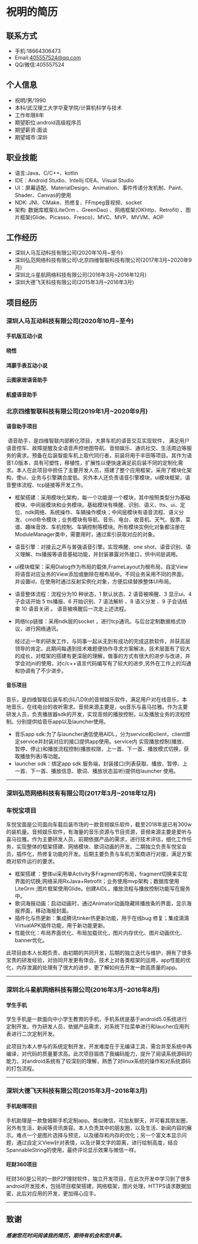 # 														祝明的简历

## 联系方式

* 手机:18664306473
* Email:405557524@qq.com
* QQ/微信:405557524

## 个人信息

* 祝明/男/1990
* 本科/武汉理工大学华夏学院/计算机科学与技术
* 工作年限8年
* 期望职位:android高级程序员
* 期望薪资:面谈
* 期望城市:深圳

## 职业技能

* 语言:Java、C/C++、kotlin
* IDE：Android Studio、Intellij IDEA、Visual Studio
* UI：屏幕适配、MaterialDesign、Animation、事件传递分发机制、Paint、Shader、Canvas的使用
* NDK: JNI、CMake、热修复、FFmpeg音视频、socket
* 架构: 数据库框架(LiteOrm 、GreenDao) 、网络框架(OKhttp、Retrofit) 、图片框架(Glide、Picasso、Fresco)、MVC、MVP、MVVM、AOP

##  工作经历

* 深圳人马互动科技有限公司(2020年10月~至今)
* 深圳弘范网络科技有限公司\北京四维智联科技有限公司(2017年3月~2020年9月)
* 深圳北斗星航网络科技有限公司(2016年3月~2016年12月)
* 深圳大德飞天科技有限公司(2015年3月~2016年3月)

## 项目经历

### 深圳人马互动科技有限公司(2020年10月~至今)

#### 手机版互动小说

#### 晓悟

#### 鸿蒙手表互动小说

#### 云图家居语音助手

#### 航盛语音助手



### 北京四维智联科技有限公司(2019年1月~2020年9月)

#### 语音助手项目

​		语音助手，是四维智联内部孵化项目，大屏车机的语音交互实现软件， 满足用户语音控车、故障提醒及全语音声控地图导航、音频娱乐、通讯社交、生活周边等服务的需求。预备在后装智能车机上取代同行者，前装将用于丰田等项目。其作为语音1.0版本，具有可塑性，移植性，扩展性以便快速满足前后装不同的定制化需求。本人在此项目中担任了主要开发人员，搭建了整个应用框架，采用了模块化架构，使ui，业务与引擎耦合度低。另外本人还负责语音引擎模块，ui模块框架，语音整体流程、tcp链接等开发工作。

* 框架搭建：采用模块化架构，每一个功能是一个模块，其中按照类型分为基础模块、中间层模块和业务模块。基础模块有唤醒、识别、语义、tts、ui、定位、ndk网络、系统操作、车辆操作模块；中间层模块有语音流程、语义分发、cmd命令模块；业务模块有导航、音乐、电台、收音机、天气、股票、菜谱、趣味音效、车机控制、车辆控制等模块。所有模块实例化对象都注册在ModuleManager类中，需要用时，通过索引获取对应的对象。

* 语音引擎：对接云之声与普强语音引擎。实现唤醒、one shot、语音识别、语义理解、tts播报等语音基础功能，并封装暴露对外接口，供中间层调用。

* ui模块框架：采用Dialog作为布局的载体,FrameLayout为根布局，自定View将语音对应业务的View添加或删除在根布局中。不同业务采用不同的界面，并设置id，在使用时通过反射实例化对象，方便后续替换整体UI布局。

* 语音整体流程：流程分为10 种状态，1 默认状态、2 语音被唤醒、3 显示ui、4 子会话开始 5 tts播报、6 开始识别、7 语法解析 、8 语义分发 、9 子会话结束 10  语音关闭 。 语音被唤醒后一次走上述流程。  

* 网络tcp链接：采用ndk层的socket ，进行tcp通讯。与后台定制数据格式协议，进行网络通讯。

  经过近一年的研发工作，与同事一起从无到有成功的完成这款软件，并获高层领导的肯定。此期间每遇到技术难题便协作寻求方案解决，技术层面有了较大的成长，对框架的搭建有更深层的理解，做事的方式有很大的进步与改进，并学会对jni的使用，对c/c++语言代码编写有了较大的进步,另外在工作上的沟通和协调有了不少进步。


#### 音乐项目

​		音乐，是四维智联后装车机(抖八D9)的音频娱乐软件，满足用户对在线音乐，本地音乐，在线电台的收听需求。音频来源主要是，qq音乐与喜马拉雅。作为主要研发人员，负责播放器sdk的开发，实现音频的播放控制，以及播放业务的流程控制。分别提供给音乐app以及launcher使用。

* 音乐app sdk:为了与launcher通信使用AIDL，分为service和client，client绑定service并封装对应的接口提供app使用。service内 实现播放控制(播放、暂停、停止)和播放流程控制(播放权限，上一首、下一首、播放模式切换，获取播放列表)等功能。
* launcher sdk：绑定app sdk 服务端，封装接口(列表获取、播放、暂停、上一首、下一首、播放信息、歌词、播放状态监听)提供给launcher 使用。

****

### 深圳弘范网络科技有有限公司(2017年3月~2018年12月)

### 车悦宝项目

​		车悦宝面是公司面向车载后装市场的一款音频娱乐软件，截至2018年底已有300w的装机量。音频娱乐软件，有海量的音乐资源与节目资源，音频来源主要是爱听与喜马拉雅。作为主要研发人员，前期依据产品的需求，进行技术评估，细化工作任务，实现整体的框架搭建、网络模块、歌词动画的开发。二期独立负责车悦宝会员，插件化，热修复功能的开发。后期主要负责与车机方案商进行对接，满足方案商对软件运行的要求。

* 框架搭建 ：整体ui采用单Activity多Fragment的布局，fragment切换来实现界面的切换;网络采用RxJava+Retrofit；业务使用mvp架构；数据库使用LiteOrm ;图片框架使用Glide。创建AIDL，播放流程与播放控制功能写在服务中。
* 歌词海报动画：启动动画时，通过Animator动画隐藏除播放条的界面，显示海报界面，移动海报封面。
* 插件化与热更新：集成腾讯tinker热更新功能，用于在线bug 修复；集成滴滴VirtualAPK插件功能，用于新功能更新。
* 性能优化：布局界面优化、布局加载优化，图片内存优化、图片动画优化、banner优化。

此项目由本人长期负责，由初期的共同开发，后期的独立迭代与维护，拥有了很多宝贵的研发经验，对协同开发更有体会。技术上对各类框架的运用，app性能的优化，内存泄漏的处理有了很大的进步，更了解如何去开发一款高质量的app。

****

### 深圳北斗星航网络科技有限公司(2016年3月~2016年8月)

#### 学生手机

​		学生手机是一款面向中小学生教育的手机，手机系统是基于android5.0系统进行定制开发。作为研发人员，依据产品需求，对系统下拉菜单进行和laucher应用列表进行二次定制开发。

​		此项目为本人参与的系统定制开发，开发难度在于无编译工具，需合并至系统中再编译，对代码的质量要求高。此次项目锻炼了我编码能力，提升了阅读系统源码的能力，对android系统有了较深刻的理解，熟悉了对linux系统的操作和对系统源码的打包流程。

****

### 深圳大德飞天科技有限公司(2015年3月~2016年3月)

#### 手机助理项目

​		手机助理是一款詹姆斯手机定制app。类似微信，可加友聊天，并可看其朋友圈，另外有生活，新闻等资讯类容。本人负责其中的朋友圈，以及生活、新闻内容的展示。难点一个是图片选择与预览，以及缓存和内存的优化；另一个富文本显示问题，通过自定义View针对表情，以及计算文字的距离，进行绘制高度，结合SpannableString的使用，最终评论显示效果与微信一样。

#### 旺财360项目

​		旺财360是公司的一款P2P理财软件，独立开发项目，在此次开发中学习到了很多android开发技术，包括项目框架搭建，网络框架，图片处理，HTTPS请求数据加密，此后对应用的开发，更加得心应手。

****

## 致谢

##### 感谢您花时间阅读我的简历，期待有机会和您共事。
